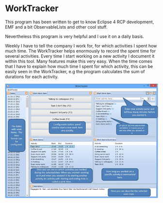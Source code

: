 WorkTracker
===========

This program has been written to get to know Eclipse 4 RCP development,
EMF and a bit ObservableLists and other cool stuff.

Nevertheless this program is very helpful and I use it on a daily basis.

Weekly I have to tell the company I work for, for which activities I spent how
much time. The WorkTracker helps enormously to record the spent time for
several activities. Every time I start working on a new activity I document it within
this tool. Many features make this very easy.
When the time comes that I have to explain how much time I spent for which activity,
this can be easily seen in the WorkTracker, e.g the program calculates the sum of durations
for each activity.

![WorkTracker Introduction](./README.jpg)
  